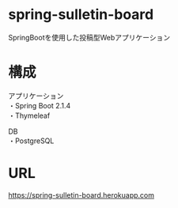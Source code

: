 # spring-sulletin-board

SpringBootを使用した投稿型Webアプリケーション

# 構成
アプリケーション  
・Spring Boot 2.1.4  
・Thymeleaf  

DB  
・PostgreSQL  

# URL
https://spring-sulletin-board.herokuapp.com
